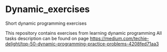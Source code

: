 # Dynamic_exercises
Short dynamic programming exercises

This repository contains exercises from learning dynamic programming
All tasks description can be found on page https://medium.com/techie-delight/top-50-dynamic-programming-practice-problems-4208fed71aa3


